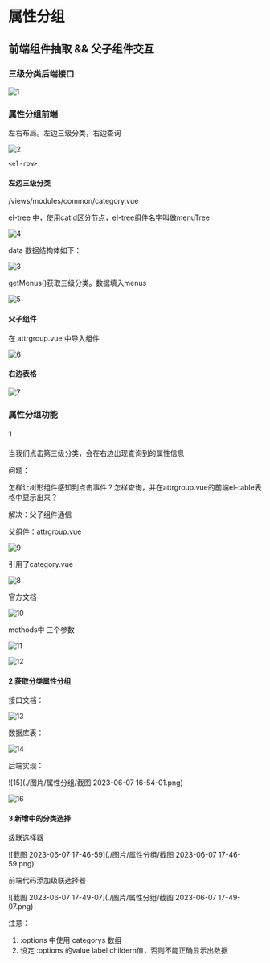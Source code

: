 # 属性分组

## 前端组件抽取 && 父子组件交互

### 三级分类后端接口

![1](./图片/属性分组/1.png)

### 属性分组前端

左右布局。左边三级分类，右边查询

![2](./图片/属性分组/2.png)

```
<el-row> 
```



#### 左边三级分类

/views/modules/common/category.vue

el-tree 中，使用catId区分节点，el-tree组件名字叫做menuTree

![4](./图片/属性分组/4.png)



data 数据结构体如下：

![3](./图片/属性分组/3.png)

getMenus()获取三级分类。数据填入menus

![5](./图片/属性分组/5.png)

#### 父子组件

在  attrgroup.vue 中导入组件

![6](./图片/属性分组/6.png)

#### 右边表格

![7](./图片/属性分组/7.png)

###  属性分组功能

#### 1

当我们点击第三级分类，会在右边出现查询到的属性信息

问题：

怎样让树形组件感知到点击事件？怎样查询，并在attrgroup.vue的前端el-table表格中显示出来？

解决：父子组件通信

父组件：attrgroup.vue

![9](./图片/属性分组/9.png)

引用了category.vue

![8](./图片/属性分组/8.png)

官方文档

![10](./图片/属性分组/10.png)

methods中 三个参数

![11](/home/erfenjiao/my_mall/MakeDown/图片/属性分组/11.png)

![12](/home/erfenjiao/my_mall/MakeDown/图片/属性分组/12.png)

#### 2  获取分类属性分组

接口文档：

![13](./图片/属性分组/13.png)

数据库表：

![14](/home/erfenjiao/my_mall/MakeDown/图片/属性分组/14.png)

后端实现：

![15](./图片/属性分组/截图 2023-06-07 16-54-01.png)

![16](/home/erfenjiao/my_mall/MakeDown/图片/属性分组/16.png)

#### 3 新增中的分类选择

级联选择器

![截图 2023-06-07 17-46-59](./图片/属性分组/截图 2023-06-07 17-46-59.png)

前端代码添加级联选择器

![截图 2023-06-07 17-49-07](./图片/属性分组/截图 2023-06-07 17-49-07.png)

注意：

1. :options 中使用 categorys 数组
2. 设定 :options 的value label childern值，否则不能正确显示出数据

